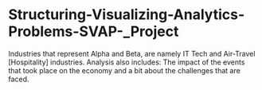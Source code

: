 # Structuring-Visualizing-Analytics-Problems-SVAP-_Project
Industries that represent Alpha and Beta, are namely IT Tech and Air-Travel [Hospitality] industries. Analysis also includes:  The impact of the events that took place on the economy and a bit about the challenges that are faced.
